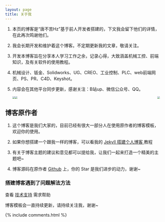 ```yaml
---
layout: page
title: 关于我 
---
```


1. 本页的博客是“唐不苦Hz”基于前人开发者搭建的，下文我会留下他们的详情，在此再次鸣谢他们。

2. 我会长期开发和维护着这个博客。不定期更新我的文章，敬请关注。

3. 开发本博客旨在分享本人学习工作之余，记录心得，大致涵盖机械工控、前端知识，及有关软件的使用教程。

4. 机械设计、钣金、Solidworks、UG、CREO、工业控制、PLC、web前端网页、PS、PR、C4D、Keyshot。

5. 内容会在其他平台同步更新，感谢关注：B站up、微信公众号、QQ。

   

   <img type="image" src="https://1696793495.github.io//images/readme/bilibili.png" style="float: left; zoom: 50%;" /><img type="image" src="https://1696793495.github.io//images/readme/gongzhonghao.png" style="float: centre; zoom: 50%;" /><img type="image" src="https://1696793495.github.io//images/readme/qq.png" style="float: right; zoom: 50%;" />

<h2> 博客原作者 </h2>  

1. 这个博客是我们大家的，目前已经有很大一部分人在使用原作者的博客模板，欢迎你的使用。

2. 如果你想搭建一个跟我一样的博客，可以看我的 <a href="/2016/10/jekyll_tutorials1/"> Jekyll 搭建个人博客 </a>教程

3. 
   有关于博客主题的建议和意见都可以提给我，让我们一起来打造一个精美的主题吧~ 

3. 博客源码在原作者 <a target="_blank" href='https://github.com/leopardpan/leopardpan.github.io/'>Github</a> 上，你的 Star 是我们进步的动力，谢谢~

<h3> 搭建博客遇到了问题解法方法 </h3>  

查看 [技术支持](https://leopardpan.cn/support/) 需求帮助

博客模板会一直持续更新，请持续关注我，谢谢~

{% include comments.html %}

